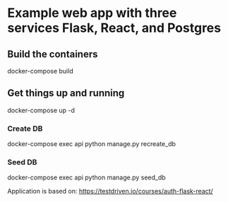 # Example web app with three services Flask, React, and Postgres

## Build the containers
docker-compose build

## Get things up and running
docker-compose up -d

### Create DB
docker-compose exec api python manage.py recreate_db

### Seed DB
docker-compose exec api python manage.py seed_db


Application is based on: https://testdriven.io/courses/auth-flask-react/
